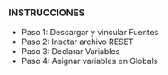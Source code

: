 
### INSTRUCCIONES
- Paso 1: Descargar y vincular Fuentes
- Paso 2: Insetar archivo RESET
- Paso 3: Declarar Variables
- Paso 4: Asignar variables en Globals